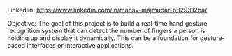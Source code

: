 Linkedlin:  https://www.linkedin.com/in/manav-majmudar-b829312ba/

Objective:
The goal of this project is to build a real-time hand gesture recognition system that can detect the number of fingers a person is holding up and display it dynamically. 
This can be a foundation for gesture-based interfaces or interactive applications.
